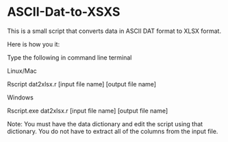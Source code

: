 # ASCII-Dat-to-XSXS
This is a small script that converts data in ASCII DAT format to XLSX format.

Here is how you it:


Type the following in command line terminal


Linux/Mac

Rscript dat2xlsx.r [input file name] [output file name]


Windows

Rscript.exe dat2xlsx.r [input file name] [output file name]




Note: You must have the data dictionary and edit the script using that dictionary. You do not have to extract all of the columns from the input file.
